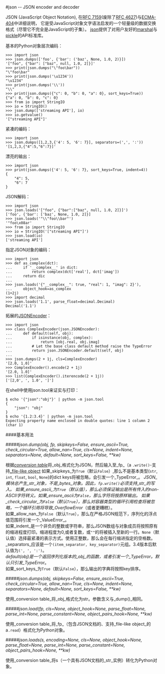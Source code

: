 #json -- JSON encoder and decoder

JSON (JavaScript Object Notation), 在[RFC 7159](http://tools.ietf.org/html/rfc7159.html)(废除了[RFC 4627](http://tools.ietf.org/html/rfc4627.html))与[ECMA-404](http://tools.ietf.org/html/rfc4627.html)中详细说明， 它是受JavaScript对象文字语法启发的一个轻量级的数据交换格式（尽管它不完全是JavaScript的子集）。
[json](https://docs.python.org/3/library/json.html#module-json)提供了对用户友好的[marshal](https://docs.python.org/3/library/marshal.html#module-marshal)与[pickle]( pickle)的API标准库。

基本的Python对象层次编码：
```
>>> import json
>>> json.dumps(['foo', {'bar': ('baz', None, 1.0, 2)}])
'["foo", {"bar": ["baz", null, 1.0, 2]}]'
>>> print(json.dumps("\"foo\bar"))
"\"foo\bar"
>>> print(json.dumps('\u1234'))
"\u1234"
>>> print(json.dumps('\\'))
"\\"
>>> print(json.dumps({"c": 0, "b": 0, "a": 0}, sort_keys=True))
{"a": 0, "b": 0, "c": 0}
>>> from io import StringIO
>>> io = StringIO()
>>> json.dump(['streaming API'], io)
>>> io.getvalue()
'["streaming API"]'
```
紧凑的编码：
```
>>> import json
>>> json.dumps([1,2,3,{'4': 5, '6': 7}], separators=(',', ':'))
'[1,2,3,{"4":5,"6":7}]'
```
漂亮的输出：
```
>>> import json
>>> print(json.dumps({'4': 5, '6': 7}, sort_keys=True, indent=4))
{
    "4": 5,
    "6": 7
}
```
JSON解码：
```
>>> import json
>>> json.loads('["foo", {"bar":["baz", null, 1.0, 2]}]')
['foo', {'bar': ['baz', None, 1.0, 2]}]
>>> json.loads('"\\"foo\\bar"')
'"foo\x08ar'
>>> from io import StringIO
>>> io = StringIO('["streaming API"]')
>>> json.load(io)
['streaming API']
```
指定JSON对象的编码：
```
>>> import json
>>> def as_complex(dct):
...     if '__complex__' in dict:
...         return complex(dct['real'], dct['imag'])
...     return dic
...
>>> json.loads('{"__complex__": true, "real": 1, "imag": 2}'),
...     object_hook=as_complex
(1+2j)
>>> import decimal
>>> json.loads('1.1', parse_float=decimal.Decimal)
Decimal('1.1')
```
拓展的[JSONEncoder](https://docs.python.org/3/library/json.html#json.JSONEncoder)：
```
>>> import json
>>> class ComplexEncoder(json.JSONEncoder):
...     def default(self, obj):
...         if isinstance(obj, complex):
...             return [obj.real, obj.imag]
...         # Let the base class default method raise the TypeError
...         return json.JSONEncoder.default(self, obj)
...
>>> json.dumps(2 + 1j, cls=ComplexEncoder)
'[2.0, 1.0]'
>>> ComplexEncoder().encode(2 + 1j)
'[2.0, 1.0]'
>>> list(ComplexEncoder().iterencode(2 + 1j))
['[2,0', ', 1.0', ']']
```
在shell中使用json.tool来证实与打印：
```
$ echo '{"json":"obj"}' | python -m json.tool
{
    "json": "obj"
}
$ echo '{1.2:3.4}' | python -m json.tool
Expecting property name enclosed in double quotes: line 1 column 2 (char 1)
```

####基本用法

#####_json.dump(obj, fp, skipkeys=False, ensure_ascii=True, check_circular=True, allow_nan=True, cls=None, indent=None, separators=None, default=None, sort_keys=False, **kw)_

根据[_conversion table_](https://docs.python.org/3/library/json.html#py-to-json-table)将_obj_格式化为JSON，然后输入至_fp_（a `.write()`-支持[_file-like object](https://docs.python.org/3/glossary.html#term-file-like-object)
如果_skipkeys_为`True`（默认`False`）,那么不是基本类型(`str`, `int`, `float`, `bool`, `None`)的dict keys将被忽略，会引发一个_TypeError_。
_JSON_模块总产生_str_对象，不是_bytes_对象。因此，`fp.write()`必须支持_str_的写入。
如果_ensure_ascii_为`True`（默认值），那么必须保证输出是所有传入的non-ASCII字符转义。如果_ensure_ascii为`False`，那么字符将按原样输出。
如果_check_circular_为`False`（默认`True`），那么对容器类型的循环引用检查将被忽略，一个循环引用将导致_OverflowError_（或者更糟糕）。  
如果_allow_nan_为`False`（默认`True`），那么在严格JSON规范下，序列化的浮点值范围将引发一个_ValueError_。  
如果_indent_是一个非负的整数或字符串，那么JSON数组与对象成员将按照原有的缩进程度打印。缩进程度为0,或者复数，或`""`的将被插入至新的一行。`None`（默认值）选择最紧凑的表示方式。使用正整数，那么会在每行缩进指定的空格数。  
_separators_应该是一个`(item_separator, key_separator)`元组。3.4版本后默认值为`(', ', ':')`。  
_default(obj)_是一个返回序列化版本的_obj_的函数，或者引发一个_TypeError_。默认只引发_TypeError_。  
如果_sort_keys_为`True`（默认`False`），那么输出的字典将按照key排序。  

#####_json.dumps(obj, skipkeys=False, ensure_ascii=True, check_circular=True, allow_nan=True, cls=None, indent=None, separators=None, default=None, sort_keys=False, **kw)_

使用_conversion table_将_obj_格式化为str。参数含义与_dump()_相同。  

#####_json.load(fp, cls=None, object_hook=None, parse_float=None, parse_int=None, parse_constant=None, object_pairs_hook=None, **kw)_

使用_conversion table_将_fp_（包含JSON文档的、支持_file-like object_的a`.read`）格式化为Python对象。  

#####_json.loads(s, encoding=None, cls=None, object_hook=None, parse_float=None, parse_int=None, parse_constant=None, object_pairs_hook=None, **kw)_

使用_conversion table_将s（一个具有JSON文档的_str_实例）转化为Python对象。
